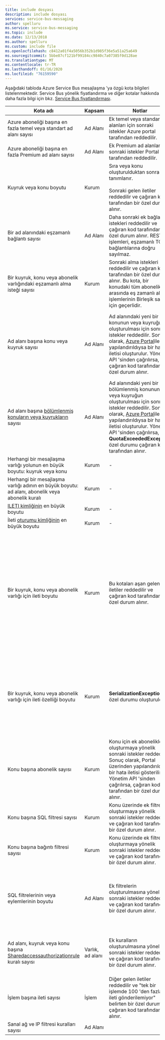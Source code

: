 ```yaml
---
title: include dosyası
description: include dosyası
services: service-bus-messaging
author: spelluru
ms.service: service-bus-messaging
ms.topic: include
ms.date: 12/13/2018
ms.author: spelluru
ms.custom: include file
ms.openlocfilehash: c8412a01f4a5056b352b1d985f36e5a51a25a649
ms.sourcegitcommit: 5bbe87cf121bf99184cc9840c7a07385f0d128ae
ms.translationtype: MT
ms.contentlocale: tr-TR
ms.lasthandoff: 01/16/2020
ms.locfileid: "76159590"
---
```

Aşağıdaki tabloda Azure Service Bus mesajlaşma 'ya özgü kota bilgileri listelenmektedir. Service Bus yönelik fiyatlandırma ve diğer kotalar hakkında daha fazla bilgi için bkz. [Service Bus fiyatlandırması](https://azure.microsoft.com/pricing/details/service-bus/).

| Kota adı | Kapsam | Notlar | Değer |
| --- | --- | --- | --- |
| Azure aboneliği başına en fazla temel veya standart ad alanı sayısı |Ad Alanı |Ek temel veya standart ad alanları için sonraki istekler Azure portal tarafından reddedilir. |100|
| Azure aboneliği başına en fazla Premium ad alanı sayısı |Ad Alanı |Ek Premium ad alanları için sonraki istekler Portal tarafından reddedilir. |100 |
| Kuyruk veya konu boyutu |Kurum |Sıra veya konu oluşturulduktan sonra tanımlanır. <br/><br/> Sonraki gelen iletiler reddedilir ve çağıran kod tarafından bir özel durum alınır. |1, 2, 3, 4 GB veya 5 GB.<br /><br />Premium SKU 'sunda ve [bölümlendirme](/azure/service-bus-messaging/service-bus-partitioning) ETKINLEŞTIRILMIŞ standart SKU 'da en büyük sıra veya konu boyutu 80 GB 'tır. |
| Bir ad alanındaki eşzamanlı bağlantı sayısı |Ad Alanı |Daha sonraki ek bağlantı istekleri reddedilir ve çağıran kod tarafından bir özel durum alınır. REST işlemleri, eşzamanlı TCP bağlantılarına doğru sayılmaz. |NetMessaging: 1.000.<br /><br />AMQP: 5.000. |
| Bir kuyruk, konu veya abonelik varlığındaki eşzamanlı alma isteği sayısı |Kurum |Sonraki alma istekleri reddedilir ve çağıran kod tarafından bir özel durum alınır. Bu kota, bir konudaki tüm abonelikler arasında eş zamanlı alma işlemlerinin Birleşik sayısı için geçerlidir. |5\.000 |
| Ad alanı başına konu veya kuyruk sayısı |Ad Alanı |Ad alanındaki yeni bir konunun veya kuyruğun oluşturulması için sonraki istekler reddedilir. Sonuç olarak, [Azure Portal][Azure portal]ile yapılandırıldıysa bir hata iletisi oluşturulur. Yönetim API 'sinden çağrılırsa, çağıran kod tarafından bir özel durum alınır. |Temel veya Standart katman için 10.000. Bir ad alanındaki konuların ve kuyrukların toplam sayısı 10.000 ' e eşit veya ondan küçük olmalıdır. <br/><br/>Premium katmanı için, 1.000 ileti birimi başına (MU). Maksimum sınır 4.000 ' dir. |
| Ad alanı başına [bölümlenmiş konuların veya kuyrukların](/azure/service-bus-messaging/service-bus-partitioning) sayısı |Ad Alanı |Ad alanındaki yeni bir bölümlenmiş konunun veya kuyruğun oluşturulması için sonraki istekler reddedilir. Sonuç olarak, [Azure Portal][Azure portal]ile yapılandırıldıysa bir hata iletisi oluşturulur. Yönetim API 'sinden çağrılırsa, **QuotaExceededException** özel durumu çağıran kod tarafından alınır. |Temel ve Standart katmanlar: 100.<br/><br/>Bölümlenmiş varlıklar [Premium](../articles/service-bus-messaging/service-bus-premium-messaging.md) katmanda desteklenmez.<br/><br />Her bölümlenmiş kuyruk veya konu, ad alanı başına 1.000 varlık kotasına doğru sayılır. |
| Herhangi bir mesajlaşma varlığı yolunun en büyük boyutu: kuyruk veya konu |Kurum |- |260 karakter. |
| Herhangi bir mesajlaşma varlığı adının en büyük boyutu: ad alanı, abonelik veya abonelik kuralı |Kurum |- |50 karakter. |
| [ILETI kimliğinin](/dotnet/api/microsoft.azure.servicebus.message.messageid) en büyük boyutu | Kurum |- | 128 |
| İleti [oturumu kimliğinin](/dotnet/api/microsoft.azure.servicebus.message.sessionid) en büyük boyutu | Kurum |- | 128 |
| Bir kuyruk, konu veya abonelik varlığı için ileti boyutu |Kurum |Bu kotaları aşan gelen iletiler reddedilir ve çağıran kod tarafından bir özel durum alınır. |En büyük ileti boyutu: [Standart katman](../articles/service-bus-messaging/service-bus-premium-messaging.md)IÇIN 256 KB, [Premium katman](../articles/service-bus-messaging/service-bus-premium-messaging.md)için 1 MB. <br /><br />Sistem yükü nedeniyle, bu sınır bu değerlerden küçüktür.<br /><br />En büyük üst bilgi boyutu: 64 KB.<br /><br />Özellik paketinde en fazla üstbilgi özelliği sayısı: **byte/int. MaxValue**.<br /><br />Özellik paketinde özelliğin en büyük boyutu: Açık sınır yok. Üst bilgi boyutuyla sınırlıdır. |
| Bir kuyruk, konu veya abonelik varlığı için ileti özelliği boyutu |Kurum | **SerializationException** özel durumu oluşturuldu. |Her özellik için en büyük ileti özelliği boyutu 32.000 ' dir. Tüm özelliklerin birikimli boyutu 64.000 ' i aşamaz. Bu sınır, hem Kullanıcı özelliklerine hem de [SequenceNumber](/dotnet/api/microsoft.servicebus.messaging.brokeredmessage.sequencenumber), [etiket](/dotnet/api/microsoft.servicebus.messaging.brokeredmessage.label)ve [MessageID](/dotnet/api/microsoft.servicebus.messaging.brokeredmessage.messageid)gibi sistem özelliklerine sahip olan [brokeredmessage](/dotnet/api/microsoft.servicebus.messaging.brokeredmessage)öğesinin tüm üstbilgisine uygulanır. |
| Konu başına abonelik sayısı |Kurum |Konu için ek abonelikler oluşturmaya yönelik sonraki istekler reddedilir. Sonuç olarak, Portal üzerinden yapılandırıldıysa bir hata iletisi gösterilir. Yönetim API 'sinden çağrılırsa, çağıran kod tarafından bir özel durum alınır. |Standart katman için konu başına 2.000. |
| Konu başına SQL filtresi sayısı |Kurum |Konu üzerinde ek filtreler oluşturmaya yönelik sonraki istekler reddedilir ve çağıran kod tarafından bir özel durum alınır. |2,000 |
| Konu başına bağıntı filtresi sayısı |Kurum |Konu üzerinde ek filtreler oluşturmaya yönelik sonraki istekler reddedilir ve çağıran kod tarafından bir özel durum alınır. |100.000 |
| SQL filtrelerinin veya eylemlerinin boyutu |Ad Alanı |Ek filtrelerin oluşturulmasına yönelik sonraki istekler reddedilir ve çağıran kod tarafından bir özel durum alınır. |Maksimum filtre koşulu dizesi uzunluğu: 1.024 (1 K).<br /><br />Kural eylemi dizesinin uzunluk üst sınırı: 1.024 (1 K).<br /><br />Kural eylemi başına en fazla deyim sayısı: 32. |
| Ad alanı, kuyruk veya konu başına [Sharedaccessauthorizationrule](/dotnet/api/microsoft.servicebus.messaging.sharedaccessauthorizationrule) kuralı sayısı |Varlık, ad alanı |Ek kuralların oluşturulmasına yönelik sonraki istekler reddedilir ve çağıran kod tarafından bir özel durum alınır. |En yüksek kural sayısı: 12. <br /><br /> Bir Service Bus ad alanında yapılandırılan kurallar, bu ad alanındaki tüm kuyruklar ve konular için geçerlidir. |
| İşlem başına ileti sayısı | İşlem | Diğer gelen iletiler reddedilir ve "tek bir işlemde 100 'den fazla ileti gönderilemiyor" belirten bir özel durum, çağıran kod tarafından alınır. | 100 <br /><br /> Hem **Send ()** hem de **sendadsync ()** işlemleri için. |
| Sanal ağ ve IP filtresi kuralları sayısı | Ad Alanı | &nbsp; | 128 | 

[Azure portal]: https://portal.azure.com
